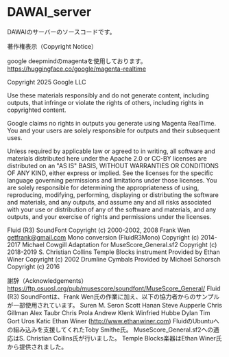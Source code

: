 # DAWAI_server
DAWAIのサーバーのソースコードです。

著作権表示（Copyright Notice）

google deepmindのmagentaを使用しております。
https://huggingface.co/google/magenta-realtime

Copyright 2025 Google LLC

Use these materials responsibly and do not generate content, including outputs, that infringe or violate the rights of others, including rights in copyrighted content.

Google claims no rights in outputs you generate using Magenta RealTime. You and your users are solely responsible for outputs and their subsequent uses.

Unless required by applicable law or agreed to in writing, all software and materials distributed here under the Apache 2.0 or CC-BY licenses are distributed on an "AS IS" BASIS, WITHOUT WARRANTIES OR CONDITIONS OF ANY KIND, either express or implied. See the licenses for the specific language governing permissions and limitations under those licenses. You are solely responsible for determining the appropriateness of using, reproducing, modifying, performing, displaying or distributing the software and materials, and any outputs, and assume any and all risks associated with your use or distribution of any of the software and materials, and any outputs, and your exercise of rights and permissions under the licenses.


Fluid (R3) SoundFont
Copyright (c) 2000-2002, 2008 Frank Wen <getfrank@gmail.com>
Mono conversion (FluidR3Mono)
Copyright (c) 2014-2017 Michael Cowgill
Adaptation for MuseScore_General.sf2
Copyright (c) 2018-2019 S. Christian Collins
Temple Blocks instrument
Provided by Ethan Winer Copyright (c) 2002
Drumline Cymbals
Provided by Michael Schorsch Copyright (c) 2016

謝辞（Acknowledgements）
https://ftp.osuosl.org/pub/musescore/soundfont/MuseScore_General/
Fluid (R3) SoundFontは、Frank Wen氏の作業に加え、以下の協力者からのサンプルが一部使用されています。
Suren M. Seron
Scott Hanan
Steve Aupperle
Chris Gillman
Alex Taubr
Chris Prola
Andrew Klenk
Winfried Hubbe
Dylan
Tim
Gort
Uros Katic
Ethan Winer (http://www.ethanwiner.com)
FluidのUbuntuへの組み込みを支援してくれたToby Smithe氏。
MuseScore_General.sf2への適応はS. Christian Collins氏が行いました。
Temple Blocks楽器はEthan Winer氏から提供されました。
